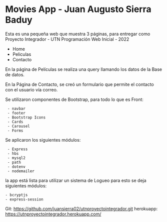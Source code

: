 # Movies App - Juan Augusto Sierra Baduy
Esta es una pequeña web que muestra 3 páginas, para entregar como Proyecto Integrador - UTN Programación Web Inicial - 2022
 - Home 
 - Peliculas
 - Contacto

En la página de Películas se realiza una query llamando los datos de la Base de datos.

En la Página de Contacto, se creó un formulario que permite el contacto con el usuario vía correo.

Se utilizaron componentes de Bootstrap, para todo lo que es Front:
```
 - navbar
 - footer
 - Bootstrap Icons
 - Cards
 - Carousel
 - Forms
```

Se aplicaron los siguientes módulos:
```
 - Express
 - hbs
 - mysql2
 - path
 - dotenv
 - nodemailer
```
la app está lista para utilizar un sistema de Logueo para esto se deja siguientes módulos:
 ```
 - bcryptjs
 - express-session
```

Git: https://github.com/juansierra02/utnproyectointegrador.git
herokuapp: https://utnproyectointegrador.herokuapp.com/